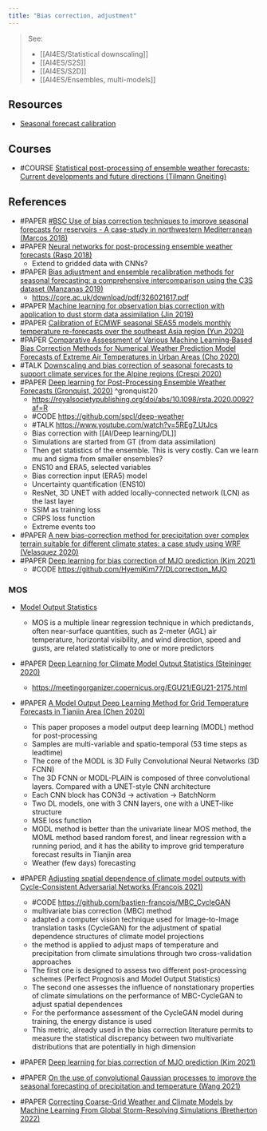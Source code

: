 ```yaml
---
title: "Bias correction, adjustment"
---
```


> See: 
> - [[AI4ES/Statistical downscaling]]
> - [[AI4ES/S2S]]
> - [[AI4ES/S2D]]
> - [[AI4ES/Ensembles, multi-models]]

## Resources
- [Seasonal forecast calibration](https://www.metoffice.gov.uk/research/climate/seasonal-to-decadal/gpc-outlooks/user-guide/calibration)


## Courses
- #COURSE [Statistical post-processing of ensemble weather forecasts: Current developments and future directions (Tilmann Gneiting)](https://confluence.ecmwf.int/download/attachments/45754015/TK_StatisticalPostrocessing_2015.mp4?version=1&modificationDate=1424535945271&api=v2)


## References
- #PAPER [#BSC Use of bias correction techniques to improve seasonal forecasts for reservoirs - A case-study in northwestern Mediterranean (Marcos 2018)](https://pubmed.ncbi.nlm.nih.gov/28803203/)
- #PAPER [Neural networks for post-processing ensemble weather forecasts (Rasp 2018)](https://journals.ametsoc.org/view/journals/mwre/146/11/mwr-d-18-0187.1.xml)
	- Extend to gridded data with CNNs?
- #PAPER [Bias adjustment and ensemble recalibration methods for seasonal forecasting: a comprehensive intercomparison using the C3S dataset (Manzanas 2019)](https://link.springer.com/article/10.1007%2Fs00382-019-04640-4 )
	- https://core.ac.uk/download/pdf/326021617.pdf
- #PAPER [Machine learning for observation bias correction with application to dust storm data assimilation (Jin 2019)](https://acp.copernicus.org/articles/19/10009/2019/)
- #PAPER [Calibration of ECMWF seasonal SEAS5 models monthly temperature re-forecasts over the southeast Asia region (Yun 2020)](https://www.researchgate.net/publication/338335009)
- #PAPER [Comparative Assessment of Various Machine Learning‐Based Bias Correction Methods for Numerical Weather Prediction Model Forecasts of Extreme Air Temperatures in Urban Areas (Cho 2020)](https://agupubs.onlinelibrary.wiley.com/doi/10.1029/2019EA000740)
- #TALK [Downscaling and bias correction of seasonal forecasts to support climate services for the Alpine regions (Crespi 2020)](https://meetingorganizer.copernicus.org/EGU2020/EGU2020-10109.html)
- #PAPER [Deep learning for Post-Processing Ensemble Weather Forecasts (Gronquist, 2020)](https://arxiv.org/abs/2005.08748 ) ^gronquist20
   - https://royalsocietypublishing.org/doi/abs/10.1098/rsta.2020.0092?af=R
   - #CODE https://github.com/spcl/deep-weather
   - #TALK https://www.youtube.com/watch?v=5REg7_UtJcs
   - Bias correction with [[AI/Deep learning/DL]] 
   - Simulations are started from GT (from data assimilation)
   - Then get statistics of the ensemble. This is very costly. Can we learn mu and sigma from smaller ensembles?
   - ENS10 and ERA5, selected variables
   - Bias correction input (ERA5) model
   - Uncertainty quantification (ENS10)
   - ResNet, 3D UNET with added locally-connected network (LCN) as the last layer
   - SSIM as training loss
   - CRPS loss function
   - Extreme events too
- #PAPER [A new bias-correction method for precipitation over complex terrain suitable for different climate states: a case study using WRF (Velasquez 2020)](https://gmd.copernicus.org/articles/13/5007/2020/)
- #PAPER [Deep learning for bias correction of MJO prediction (Kim 2021)](https://www.nature.com/articles/s41467-021-23406-3)
	- #CODE https://github.com/HyemiKim77/DLcorrection_MJO


### MOS
- [Model Output Statistics](https://en.wikipedia.org/wiki/Model_output_statistics)
	- MOS is a multiple linear regression technique in which predictands, often near-surface quantities, such as 2-meter (AGL) air temperature, horizontal visibility, and wind direction, speed and gusts, are related statistically to one or more predictors

- #PAPER [Deep Learning for Climate Model Output Statistics (Steininger 2020)](https://www.climatechange.ai/papers/neurips2020/7)
	- https://meetingorganizer.copernicus.org/EGU21/EGU21-2175.html
- #PAPER [A Model Output Deep Learning Method for Grid Temperature Forecasts in Tianjin Area (Chen 2020)](https://www.mdpi.com/2076-3417/10/17/5808/htm)
	- This paper proposes a model output deep learning (MODL) method for post-processing
	- Samples are multi-variable and spatio-temporal (53 time steps as leadtime)
	- The core of the MODL is 3D Fully Convolutional Neural Networks (3D FCNN)
	- The 3D FCNN or MODL-PLAIN is composed of three convolutional layers. Compared with a UNET-style CNN architecture
	- Each CNN block has CON3d -> activation -> BatchNorm
	- Two DL models, one with 3 CNN layers, one with a UNET-like structure
	- MSE loss function
	- MODL method is better than the univariate linear MOS method, the MOML method based random forest, and linear regression with a running period, and it has the ability to improve grid temperature forecast results in Tianjin area
	- Weather (few days) forecasting
- #PAPER [Adjusting spatial dependence of climate model outputs with Cycle-Consistent Adversarial Networks (Francois 2021)](https://www.researchsquare.com/article/rs-299929/v1)
	- #CODE https://github.com/bastien-francois/MBC_CycleGAN
	- multivariate bias correction (MBC) method
	- adapted  a computer vision technique used for Image-to-Image translation tasks (CycleGAN) for the adjustment of spatial dependence structures of climate model projections
	- the method is applied to adjust maps of temperature and precipitation from climate simulations through two cross-validation approaches
	- The first one is designed to assess two different post-processing schemes (Perfect Prognosis and Model Output Statistics)
	- The second one assesses the influence of nonstationary properties of climate simulations on the performance of MBC-CycleGAN to adjust spatial dependences
	- For the performance assessment of the CycleGAN model during training, the energy distance is used
	- This metric, already used in the bias correction literature permits to measure the statistical discrepancy between two multivariate distributions that are potentially in high dimension
- #PAPER [Deep learning for bias correction of MJO prediction (Kim 2021)](https://www.nature.com/articles/s41467-021-23406-3)
- #PAPER [On the use of convolutional Gaussian processes to improve the seasonal forecasting of precipitation and temperature (Wang 2021)](https://www.sciencedirect.com/science/article/abs/pii/S0022169420313238?dgcid=rss_sd_all)
- #PAPER [Correcting Coarse-Grid Weather and Climate Models by Machine Learning From Global Storm-Resolving Simulations (Bretherton 2022)](https://agupubs.onlinelibrary.wiley.com/doi/full/10.1029/2021MS002794)